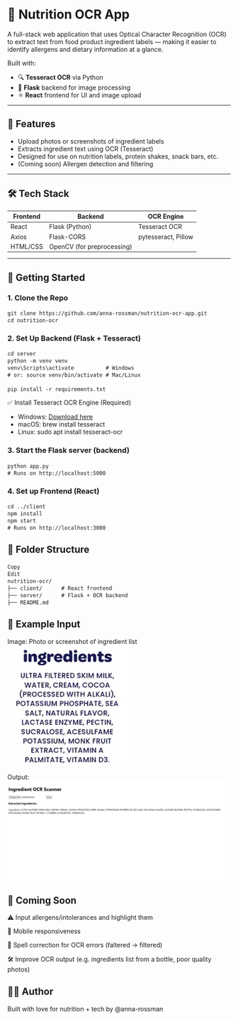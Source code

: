 # 🥤 Nutrition OCR App

A full-stack web application that uses Optical Character Recognition (OCR) to extract text from food product ingredient labels — making it easier to identify allergens and dietary information at a glance.

Built with:

- 🔍 **Tesseract OCR** via Python
- 🧠 **Flask** backend for image processing
- ⚛️ **React** frontend for UI and image upload

---

## 📸 Features

- Upload photos or screenshots of ingredient labels
- Extracts ingredient text using OCR (Tesseract)
- Designed for use on nutrition labels, protein shakes, snack bars, etc.
- (Coming soon) Allergen detection and filtering

---

## 🛠️ Tech Stack

| Frontend | Backend                    | OCR Engine          |
| -------- | -------------------------- | ------------------- |
| React    | Flask (Python)             | Tesseract OCR       |
| Axios    | Flask-CORS                 | pytesseract, Pillow |
| HTML/CSS | OpenCV (for preprocessing) |                     |

---

## 🚀 Getting Started

### 1. Clone the Repo

```
git clone https://github.com/anna-rossman/nutrition-ocr-app.git
cd nutrition-ocr
```

### 2. Set Up Backend (Flask + Tesseract)

```
cd server
python -m venv venv
venv\Scripts\activate          # Windows
# or: source venv/bin/activate # Mac/Linux

pip install -r requirements.txt
```

✅ Install Tesseract OCR Engine (Required)

- Windows: [Download here](https://github.com/UB-Mannheim/tesseract/wiki)
- macOS: brew install tesseract
- Linux: sudo apt install tesseract-ocr

### 3. Start the Flask server (backend)

```
python app.py
# Runs on http://localhost:5000
```

### 4. Set up Frontend (React)

```
cd ../client
npm install
npm start
# Runs on http://localhost:3000
```

## 📂 Folder Structure

```
Copy
Edit
nutrition-ocr/
├── client/      # React frontend
├── server/      # Flask + OCR backend
├── README.md
```

## 🧪 Example Input

Image: Photo or screenshot of ingredient list
![ingredients list](images/input.png)

Output:
![OCR output](images/output.png)

## 🧱 Coming Soon

⚠️ Input allergens/intolerances and highlight them

📱 Mobile responsiveness

🧠 Spell correction for OCR errors (faltered → filtered)

🛠️ Improve OCR output (e.g. ingredients list from a bottle, poor quality photos)

## 🙋‍♀️ Author

Built with love for nutrition + tech by @anna-rossman
